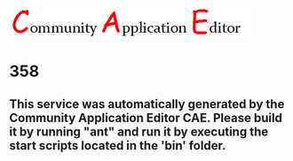 ![CAE](https://github.com/PhilCAEOrg/CAE-Deployment-Temp/blob/master/microservice-358/img/logo.png)  

358
===================


This service was automatically generated by the Community Application Editor CAE. Please build it by running "ant" and run it by executing the start scripts located in the 'bin' folder.
---------------
